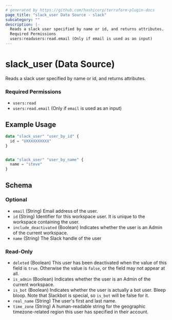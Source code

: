 ```yaml
---
# generated by https://github.com/hashicorp/terraform-plugin-docs
page_title: "slack_user Data Source - slack"
subcategory: ""
description: |-
  Reads a slack user specified by name or id, and returns attributes.
  Required Permissions
  users:readusers:read.email (Only if email is used as an input)
---
```


# slack_user (Data Source)

Reads a slack user specified by name or id, and returns attributes.
### Required Permissions
- `users:read`
- `users:read.email` (Only if `email` is used as an input)

## Example Usage

```terraform
data "slack_user" "user_by_id" {
  id = "UXXXXXXXXXX"
}


data "slack_user" "user_by_name" {
  name = "steve"
}
```

<!-- schema generated by tfplugindocs -->
## Schema

### Optional

- `email` (String) Email address of the user.
- `id` (String) Identifier for this workspace user. It is unique to the workspace containing the user.
- `include_deactivated` (Boolean) Indicates whether the user is an Admin of the current workspace.
- `name` (String) The Slack handle of the user

### Read-Only

- `deleted` (Boolean) This user has been deactivated when the value of this field is `true`. Otherwise the value is `false`, or the field may not appear at all.
- `is_admin` (Boolean) Indicates whether the user is an Admin of the current workspace.
- `is_bot` (Boolean) Indicates whether the user is actually a bot user. Bleep bloop. Note that Slackbot is special, so `is_bot` will be false for it.
- `real_name` (String) The user's first and last name.
- `time_zone` (String) A human-readable string for the geographic timezone-related region this user has specified in their account.
